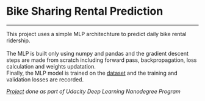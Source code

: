 # Bike Sharing Rental Prediction
---
This project uses a simple MLP architechture to predict daily bike rental ridership. <br> <br>
The MLP is built only using numpy and pandas and the gradient descent steps are made from scratch including forward pass, backpropagation, loss calculation and weights updatation. <br>
Finally, the MLP model is trained on the [dataset](https://github.com/Arjunp24/bike-sharing-rental-prediction/blob/master/Bike-Sharing-Dataset/Readme.txt) and the training and validation losses are recorded.

*[Project](https://github.com/udacity/deep-learning-v2-pytorch/tree/master/project-bikesharing) done as part of Udacity Deep Learning Nanodegree Program*